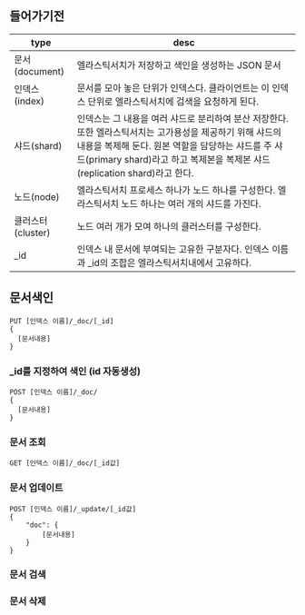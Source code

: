## 들어가기전


|type|desc|
|---|---|
|문서(document)| 엘라스틱서치가 저장하고 색인을 생성하는 JSON 문서|
|인덱스(index)| 문서를 모아 놓은 단위가 인덱스다. 클라이언트는 이 인덱스 단위로 엘라스틱서치에 검색을 요청하게 된다.|
|샤드(shard)| 인덱스는 그 내용을 여러 샤드로 분리하여 분산 저장한다. 또한 엘라스틱서치는 고가용성을 제공하기 위해 샤드의 내용을 복제해 둔다. 원본 역할을 담당하는 샤드를 주 샤드(primary shard)라고 하고 복제본을 복제본 샤드(replication shard)라고 한다.|
|노드(node)| 엘라스틱서치 프로세스 하나가 노드 하나를 구성한다. 엘라스틱서치 노드 하나는 여러 개의 샤드를 가진다. |
|클러스터(cluster)| 노드 여러 개가 모여 하나의 클러스터를 구성한다.|
|_id| 인덱스 내 문서에 부여되는 고유한 구분자다. 인덱스 이름과 _id의 조합은 엘라스틱서치내에서 고유하다.|

## 문서색인
```
PUT [인덱스 이름]/_doc/[_id]
{
  [문서내용]
}
```
### _id를 지정하여 색인 (id 자동생성)
```
POST [인덱스 이름]/_doc/
{
  [문서내용]
}
```
### 문서 조회
```
GET [인덱스 이름]/_doc/[_id값]
```
### 문서 업데이트
```
POST [인덱스 이름]/_update/[_id값]
{
    "doc": {
        [문서내용]
    }
}
```
### 문서 검색
### 문서 삭제
